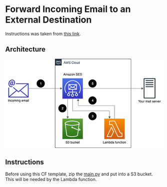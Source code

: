 # Forward Incoming Email to an External Destination

Instructions was taken from [this link](https://aws.amazon.com/blogs/messaging-and-targeting/forward-incoming-email-to-an-external-destination/).

## Architecture

![Email_Forwarder](images/email_forwarder.png)

## Instructions

Before using this CF template, zip the [main.py](https://github.com/achinthagunasekara/ses_external_destination_forwarder/blob/master/main.py) and put into a S3 bucket.
This will be needed by the Lambda function.
